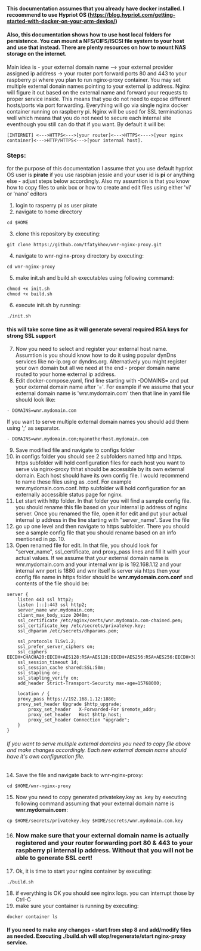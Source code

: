 #### This documentation assumes that you already have docker installed. I recoommend to use Hypriot OS (https://blog.hypriot.com/getting-started-with-docker-on-your-arm-device/)
#### Also, this documentation shows how to use host local folders for persistence. You can mount a NFS/CIFS/ISCSI file system to your host and use that instead. There are plenty resources on how to mount NAS storage on the internet.

Main idea is - your external domain name --> your external provider assigned ip address -> your router port forward ports 80 and 443 to your raspberry pi where you plan to run nginx-proxy container. You may set multiple external donain names pointing to your external ip address. Nginx will figure it out based on the external name and forward your requests to proper service inside. This means that you do not need to expose different hosts/ports via port forwarding. Everything will go via single nginx docker container running on raspberry pi. Nginx will be used for SSL terminationas well which means that you do not need to secure each internal site eventhough you still can do that if you want. By default it will be:<br> 
```
[INTERNET] <--->HTTPS<--->[your router]<--->HTTPS<---->[your nginx container]<--->HTTP/HTTPS<--->[your internal host].
```
### Steps:
for the purpose of this documentation I assume that you use default hypriot OS user is <b>pirate</b> if you use raspbian jessie and your user id is <b>pi</b> or anything else - adjust steps below accordingly.
Also my assumtion is that you know how to copy files to unix box or how to create and edit files using either 'vi' or 'nano' editors


1. login to rasperry pi as user pirate
2. navigate to home directory 
  ```
  cd $HOME
  ```
3. clone this repository by executing:

```
git clone https://github.com/tfatykhov/wnr-nginx-proxy.git
```
4. navigate to wnr-nginx-proxy directory by executing:
```
cd wnr-nginx-proxy
```
5. make init.sh and build.sh executables using following command:
```
chmod +x init.sh
chmod +x build.sh
```
6. execute init.sh by running:
```
./init.sh
```
#### this will take some time as it will generate several required RSA keys for strong SSL support
7. Now you need to select and register your external host name. Assumtion is you should know how to do it using popular dynDns services like no-ip.org or dyndns.org. Alternatively you might register your own domain but all we need at the end - proper domain name routed to your home external ip address.
8. Edit docker-compose.yaml, find line starting with -DOMAINS= and put your external domain name after '='. For example if we assume that your external domain name is 'wnr.mydomain.com' then that line in yaml file should look like:
``` 
- DOMAINS=wnr.mydomain.com
```
If you want to serve multiple external domain names you should add them using ';' as separator. 
```
- DOMAINS=wnr.mydomain.com;myanotherhost.mydomain.com
```
9. Save modified file and navigate to configs folder
10. in configs folder you should see 2 subfolders named http and https. https subfolder will hold configuration files for each host you want to serve via nginx-proxy thhat should be accessible by its own external domain. Each host should have its own config file. I would recommend to name these files using as <externaldomain>.conf. For example wnr.mydomain.com.conf. http subfolder will hold configuration for an externally accessible status page for nginx.
11. Let start with http folder. In that folder you will find a sample config file. you should rename this file based on your internal ip address of nginx server. Once you renamed the file, open it for edit and put your actual internal ip address in the line starting with "server_name". Save the file
12. go up one level and then navigate to https subfolder. There you should see a sample config file that you should rename based on an info mentioned in pp. 10.
13. Open renamed file for edit. In that file, you should look for "server_name", ssl_certificate, and proxy_pass lines and fill it with your actual values. If we assume that your external domain name is wnr.mydomain.com and your internal wnr ip is 192.168.1.12 and your internal wnr port is 1880 and wnr itself is server via https then your config file name in https folder should be <b>wnr.mydomain.com.conf</b> and contents of the file should be:
```
server {
    listen 443 ssl http2;
    listen [::]:443 ssl http2;
    server_name wnr.mydomain.com;
    client_max_body_size 2048m;
    ssl_certificate /etc/nginx/certs/wnr.mydomain.com-chained.pem;
    ssl_certificate_key /etc/secrets/privatekey.key;
    ssl_dhparam /etc/secrets/dhparams.pem;

    ssl_protocols TLSv1.2;
    ssl_prefer_server_ciphers on;
    ssl_ciphers EECDH+CHACHA20:EECDH+AES128:RSA+AES128:EECDH+AES256:RSA+AES256:EECDH+3DES:RSA+3DES:!MD5; 
    ssl_session_timeout 1d;
    ssl_session_cache shared:SSL:50m;
    ssl_stapling on;
    ssl_stapling_verify on;
    add_header Strict-Transport-Security max-age=15768000;

    location / {
   	proxy_pass https://192.168.1.12:1880;
	proxy_set_header Upgrade $http_upgrade;
        proxy_set_header   X-Forwarded-For $remote_addr;
        proxy_set_header   Host $http_host;
    	proxy_set_header Connection "upgrade";
    }
}
```
###### If you want to serve multiple external domains you need to copy file above and make changes accordingly. Each new external domain name should have it's own configuration file.

14. Save the file and navigate back to wnr-nginx-proxy:
```
cd $HOME/wnr-nginx-proxy
```
15. Now you need to copy generated privatekey.key as <you-external-domain-name>.key by executing following command assuming that your external domain name is <b>wnr.mydomain.com</b>:
```
cp $HOME/secrets/privatekey.key $HOME/secrets/wnr.mydomain.com.key
````

16. ### Now make sure that your external domain name is actually registered and your router forwarding port 80 & 443 to your raspberry pi internal ip address. Without that you will not be able to generate SSL cert!

17. Ok, it is time to start your nginx container by executing:
```
./build.sh
```
18. if everything is OK you should see nginx logs. you can interrupt those by Ctrl-C
19. make sure your container is running by executing:
```
docker container ls
```

#### If you need to make any changes - start from step 8 and add/modify files as needed. Executing ./build.sh will stop/regenerate/start nginx-proxy service.
